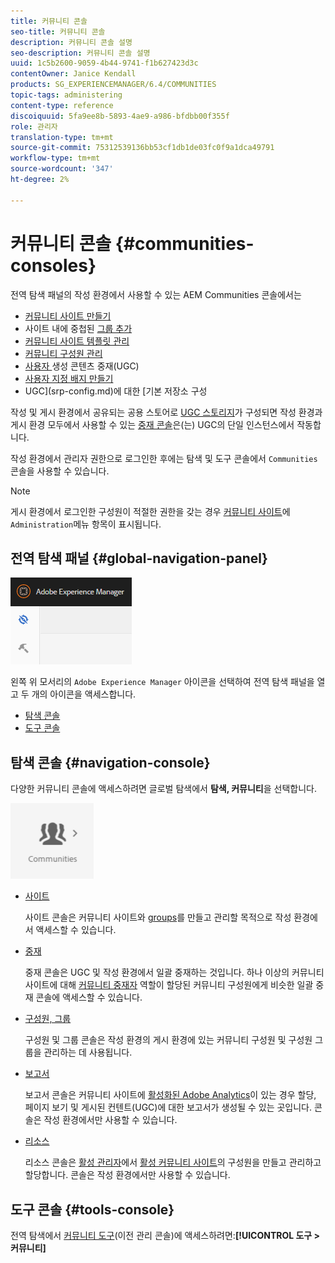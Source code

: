 ```yaml
---
title: 커뮤니티 콘솔
seo-title: 커뮤니티 콘솔
description: 커뮤니티 콘솔 설명
seo-description: 커뮤니티 콘솔 설명
uuid: 1c5b2600-9059-4b44-9741-f1b627423d3c
contentOwner: Janice Kendall
products: SG_EXPERIENCEMANAGER/6.4/COMMUNITIES
topic-tags: administering
content-type: reference
discoiquuid: 5fa9ee8b-5893-4ae9-a986-bfdbb00f355f
role: 관리자
translation-type: tm+mt
source-git-commit: 75312539136bb53cf1db1de03fc0f9a1dca49791
workflow-type: tm+mt
source-wordcount: '347'
ht-degree: 2%

---
```



# 커뮤니티 콘솔 {#communities-consoles}

전역 탐색 패널의 작성 환경에서 사용할 수 있는 AEM Communities 콘솔에서는

* [커뮤니티 사이트 만들기](sites-console.md)
* 사이트 내에 중첩된 [그룹 추가](groups.md)
* [커뮤니티 사이트 템플릿 관리](sites.md)
* [커뮤니티 구성원 관리](members.md)
* [사용자 ](moderate-ugc.md) 생성 콘텐츠 중재(UGC)
* [사용자 지정 배지 만들기](badges.md)
* UGC](srp-config.md)에 대한 [기본 저장소 구성

작성 및 게시 환경에서 공유되는 공용 스토어로 [UGC 스토리지](working-with-srp.md)가 구성되면 작성 환경과 게시 환경 모두에서 사용할 수 있는 [중재 콘솔](moderation.md)은(는) UGC의 단일 인스턴스에서 작동합니다.

작성 환경에서 관리자 권한으로 로그인한 후에는 탐색 및 도구 콘솔에서 `Communities` 콘솔을 사용할 수 있습니다.

>[!NOTE]
>
>게시 환경에서 로그인한 구성원이 적절한 권한을 갖는 경우 [커뮤니티 사이트](sites-console.md)에 `Administration`메뉴 항목이 표시됩니다.

## 전역 탐색 패널 {#global-navigation-panel}

![chlimage_1-91](assets/chlimage_1-91.png)

왼쪽 위 모서리의 `Adobe Experience Manager` 아이콘을 선택하여 전역 탐색 패널을 열고 두 개의 아이콘을 액세스합니다.

* [탐색 콘솔](#navigation-console)
* [도구 콘솔](tools.md)

## 탐색 콘솔 {#navigation-console}

다양한 커뮤니티 콘솔에 액세스하려면 글로벌 탐색에서 **탐색, 커뮤니티**&#x200B;을 선택합니다.

![chlimage_1-92](assets/chlimage_1-92.png)

* [사이트](sites-console.md)

   사이트 콘솔은 커뮤니티 사이트와 [groups](groups.md)를 만들고 관리할 목적으로 작성 환경에서 액세스할 수 있습니다.

* [중재](moderation.md)

   중재 콘솔은 UGC 및 작성 환경에서 일괄 중재하는 것입니다. 하나 이상의 커뮤니티 사이트에 대해 [커뮤니티 중재자](users.md#publishenvironmentusersandgroups) 역할이 할당된 커뮤니티 구성원에게 비슷한 일괄 중재 콘솔에 액세스할 수 있습니다.

* [구성원, 그룹](members.md)

   구성원 및 그룹 콘솔은 작성 환경의 게시 환경에 있는 커뮤니티 구성원 및 구성원 그룹을 관리하는 데 사용됩니다.

* [보고서](reports.md)

   보고서 콘솔은 커뮤니티 사이트에 [활성화된 Adobe Analytics](sites-console.md#analytics)이 있는 경우 할당, 페이지 보기 및 게시된 컨텐트(UGC)에 대한 보고서가 생성될 수 있는 곳입니다. 콘솔은 작성 환경에서만 사용할 수 있습니다.

* [리소스](resources.md)

   리소스 콘솔은 [활성 관리자](enablement.md#communitymanagers)에서 [활성 커뮤니티 사이트](overview.md#enablement-community)의 구성원을 만들고 관리하고 할당합니다. 콘솔은 작성 환경에서만 사용할 수 있습니다.

## 도구 콘솔 {#tools-console}

전역 탐색에서 [커뮤니티 도구](tools.md)(이전 관리 콘솔)에 액세스하려면:**[!UICONTROL 도구 > 커뮤니티]**
